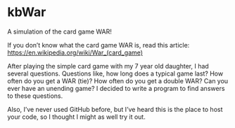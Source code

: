 # kbWar
A simulation of the card game WAR!

If you don’t know what the card game WAR is, read this article:
https://en.wikipedia.org/wiki/War_(card_game) 

After playing the simple card game with my 7 year old daughter, I had several questions.  Questions like, how long does a typical game last?  How often do you get a WAR (tie)?  How often do you get a double WAR?  Can you ever have an unending game?  I decided to write a program to find answers to these questions.

Also, I’ve never used GitHub before, but I’ve heard this is the place to host your code, so I thought I might as well try it out.


